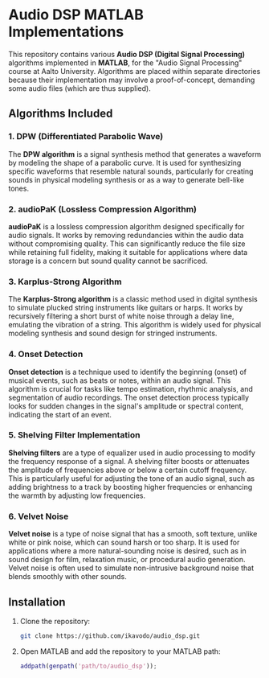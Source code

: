 # Audio DSP MATLAB Implementations

This repository contains various **Audio DSP (Digital Signal Processing)** algorithms implemented in **MATLAB**, for the "Audio Signal Processing" course at Aalto University.
Algorithms are placed within separate directories because their implementation may involve a proof-of-concept, demanding some audio files (which are thus supplied). 

## Algorithms Included

### 1. **DPW (Differentiated Parabolic Wave)**
   The **DPW algorithm** is a signal synthesis method that generates a waveform by modeling the shape of a parabolic curve. It is used for synthesizing specific waveforms that resemble natural sounds, particularly for creating sounds in physical modeling synthesis or as a way to generate bell-like tones.

### 2. **audioPaK (Lossless Compression Algorithm)**
   **audioPaK** is a lossless compression algorithm designed specifically for audio signals. It works by removing redundancies within the audio data without compromising quality. This can significantly reduce the file size while retaining full fidelity, making it suitable for applications where data storage is a concern but sound quality cannot be sacrificed.

### 3. **Karplus-Strong Algorithm**
   The **Karplus-Strong algorithm** is a classic method used in digital synthesis to simulate plucked string instruments like guitars or harps. It works by recursively filtering a short burst of white noise through a delay line, emulating the vibration of a string. This algorithm is widely used for physical modeling synthesis and sound design for stringed instruments.

### 4. **Onset Detection**
   **Onset detection** is a technique used to identify the beginning (onset) of musical events, such as beats or notes, within an audio signal. This algorithm is crucial for tasks like tempo estimation, rhythmic analysis, and segmentation of audio recordings. The onset detection process typically looks for sudden changes in the signal's amplitude or spectral content, indicating the start of an event.

### 5. **Shelving Filter Implementation**
   **Shelving filters** are a type of equalizer used in audio processing to modify the frequency response of a signal. A shelving filter boosts or attenuates the amplitude of frequencies above or below a certain cutoff frequency. This is particularly useful for adjusting the tone of an audio signal, such as adding brightness to a track by boosting higher frequencies or enhancing the warmth by adjusting low frequencies.

### 6. **Velvet Noise**
   **Velvet noise** is a type of noise signal that has a smooth, soft texture, unlike white or pink noise, which can sound harsh or too sharp. It is used for applications where a more natural-sounding noise is desired, such as in sound design for film, relaxation music, or procedural audio generation. Velvet noise is often used to simulate non-intrusive background noise that blends smoothly with other sounds.

## Installation

1. Clone the repository:
    ```bash
    git clone https://github.com/ikavodo/audio_dsp.git
    ```

2. Open MATLAB and add the repository to your MATLAB path:
    ```matlab
    addpath(genpath('path/to/audio_dsp'));
    ```
